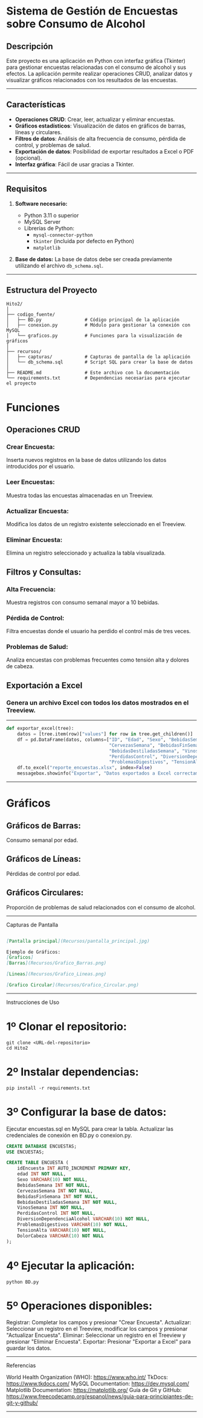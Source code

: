 # Sistema de Gestión de Encuestas sobre Consumo de Alcohol

## Descripción
Este proyecto es una aplicación en Python con interfaz gráfica (Tkinter) para gestionar encuestas relacionadas con el consumo de alcohol y sus efectos. La aplicación permite realizar operaciones CRUD, analizar datos y visualizar gráficos relacionados con los resultados de las encuestas.

---

## Características
- **Operaciones CRUD**: Crear, leer, actualizar y eliminar encuestas.
- **Gráficos estadísticos**: Visualización de datos en gráficos de barras, líneas y circulares.
- **Filtros de datos**: Análisis de alta frecuencia de consumo, pérdida de control, y problemas de salud.
- **Exportación de datos**: Posibilidad de exportar resultados a Excel o PDF (opcional).
- **Interfaz gráfica**: Fácil de usar gracias a Tkinter.

---

## Requisitos
1. **Software necesario:**
   - Python 3.11 o superior
   - MySQL Server
   - Librerías de Python:
     - `mysql-connector-python`
     - `tkinter` (incluida por defecto en Python)
     - `matplotlib`

2. **Base de datos:**
   La base de datos debe ser creada previamente utilizando el archivo `db_schema.sql`.

---

## Estructura del Proyecto
```plaintext
Hito2/
│
├── codigo_fuente/
│   ├── BD.py                # Código principal de la aplicación
│   ├── conexion.py          # Módulo para gestionar la conexión con MySQL
│   └── graficos.py          # Funciones para la visualización de gráficos
│
├── recursos/
│   ├── capturas/            # Capturas de pantalla de la aplicación
│   └── db_schema.sql        # Script SQL para crear la base de datos
│
├── README.md                # Este archivo con la documentación
└── requirements.txt         # Dependencias necesarias para ejecutar el proyecto

```

# Funciones
## Operaciones CRUD
### Crear Encuesta: 
Inserta nuevos registros en la base de datos utilizando los datos introducidos por el usuario.
### Leer Encuestas: 
Muestra todas las encuestas almacenadas en un Treeview.
### Actualizar Encuesta: 
Modifica los datos de un registro existente seleccionado en el Treeview.
### Eliminar Encuesta: 
Elimina un registro seleccionado y actualiza la tabla visualizada.
## Filtros y Consultas:
### Alta Frecuencia: 
Muestra registros con consumo semanal mayor a 10 bebidas.
### Pérdida de Control: 
Filtra encuestas donde el usuario ha perdido el control más de tres veces.
### Problemas de Salud: 
Analiza encuestas con problemas frecuentes como tensión alta y dolores de cabeza.
## Exportación a Excel
### Genera un archivo Excel con todos los datos mostrados en el Treeview.

---

```python
def exportar_excel(tree):
    datos = [tree.item(row)["values"] for row in tree.get_children()]
    df = pd.DataFrame(datos, columns=["ID", "Edad", "Sexo", "BebidasSemana", 
                                      "CervezasSemana", "BebidasFinSemana", 
                                      "BebidasDestiladasSemana", "VinosSemana", 
                                      "PerdidasControl", "DiversionDependenciaAlcohol", 
                                      "ProblemasDigestivos", "TensionAlta", "DolorCabeza"])
    df.to_excel("reporte_encuestas.xlsx", index=False)
    messagebox.showinfo("Exportar", "Datos exportados a Excel correctamente")
```

---

# Gráficos
## Gráficos de Barras: 
Consumo semanal por edad.
## Gráficos de Líneas: 
Pérdidas de control por edad.
## Gráficos Circulares: 
Proporción de problemas de salud relacionados con el consumo de alcohol.

---

Capturas de Pantalla
```markdown

[Pantalla principal](Recursos/pantalla_principal.jpg)

Ejemplo de Gráficos:
[Graficos]
[Barras](Recursos/Grafico_Barras.png)

[Lineas](Recursos/Grafico_Lineas.png)

[Grafico Circular](Recursos/Grafico_Circular.png)

```

---

Instrucciones de Uso
# 1º Clonar el repositorio:

```
git clone <URL-del-repositorio>
cd Hito2

```
# 2º Instalar dependencias:
```
pip install -r requirements.txt
```

# 3º Configurar la base de datos:

Ejecutar encuestas.sql en MySQL para crear la tabla.
Actualizar las credenciales de conexión en BD.py o conexion.py.

```sql
CREATE DATABASE ENCUESTAS;
USE ENCUESTAS;

CREATE TABLE ENCUESTA (
    idEncuesta INT AUTO_INCREMENT PRIMARY KEY,
    edad INT NOT NULL,
    Sexo VARCHAR(10) NOT NULL,
    BebidasSemana INT NOT NULL,
    CervezasSemana INT NOT NULL,
    BebidasFinSemana INT NOT NULL,
    BebidasDestiladasSemana INT NOT NULL,
    VinosSemana INT NOT NULL,
    PerdidasControl INT NOT NULL,
    DiversionDependenciaAlcohol VARCHAR(10) NOT NULL,
    ProblemasDigestivos VARCHAR(10) NOT NULL,
    TensionAlta VARCHAR(10) NOT NULL,
    DolorCabeza VARCHAR(10) NOT NULL
);

```


# 4º Ejecutar la aplicación:

```
python BD.py
```
# 5º Operaciones disponibles:

Registrar: 
Completar los campos y presionar "Crear Encuesta".
Actualizar: 
Seleccionar un registro en el Treeview, modificar los campos y presionar "Actualizar Encuesta".
Eliminar: 
Seleccionar un registro en el Treeview y presionar "Eliminar Encuesta".
Exportar: 
Presionar "Exportar a Excel" para guardar los datos.

---

Referencias

World Health Organization (WHO):
https://www.who.int/
TkDocs:
https://www.tkdocs.com/
MySQL Documentation:
https://dev.mysql.com/
Matplotlib Documentation:
https://matplotlib.org/
Guía de Git y GitHub:
https://www.freecodecamp.org/espanol/news/guia-para-principiantes-de-git-y-github/

---









